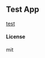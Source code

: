 ## Test App

[test](https://www.notion.so/File-Structure-dcf06bc94843487aac17d288aeb8c9c2?pvs=4)

#### License

mit
